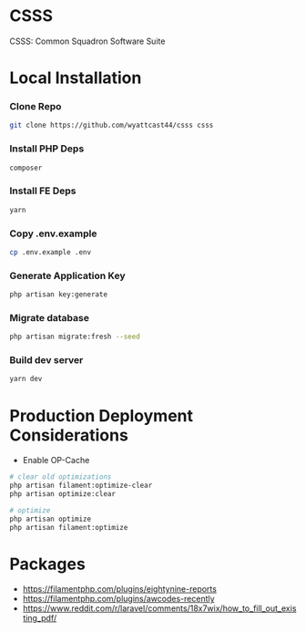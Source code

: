 # CSSS

CSSS: Common Squadron Software Suite

# Local Installation

### Clone Repo

```bash
git clone https://github.com/wyattcast44/csss csss
```

### Install PHP Deps

```bash
composer
```

### Install FE Deps

```bash
yarn
```

### Copy .env.example 

```bash
cp .env.example .env
```

### Generate Application Key

```bash
php artisan key:generate
```

### Migrate database

```bash
php artisan migrate:fresh --seed
```

### Build dev server

```bash
yarn dev
```

# Production Deployment Considerations

- Enable OP-Cache


```bash
# clear old optimizations
php artisan filament:optimize-clear
php artisan optimize:clear

# optimize
php artisan optimize
php artisan filament:optimize
```


# Packages

- https://filamentphp.com/plugins/eightynine-reports
- https://filamentphp.com/plugins/awcodes-recently
- https://www.reddit.com/r/laravel/comments/18x7wix/how_to_fill_out_existing_pdf/